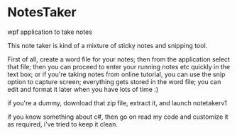 # NotesTaker
wpf application to take notes

This note taker is kind of a mixture of sticky notes and snipping tool.

First of all, create a word file for your notes;
then from the application select that file;
then you can proceed to enter your running notes etc quickly in the text box;
or if you're taking notes from online tutorial, you can use the snip option to capture screen;
everything gets stored in the word file; you can edit and format it later when you have lots of time :)


if you're a dummy, download that zip file, extract it, and launch notetakerv1

if you know something about c#, then go on read my code and customize it as required, 
i've tried to keep it clean.
